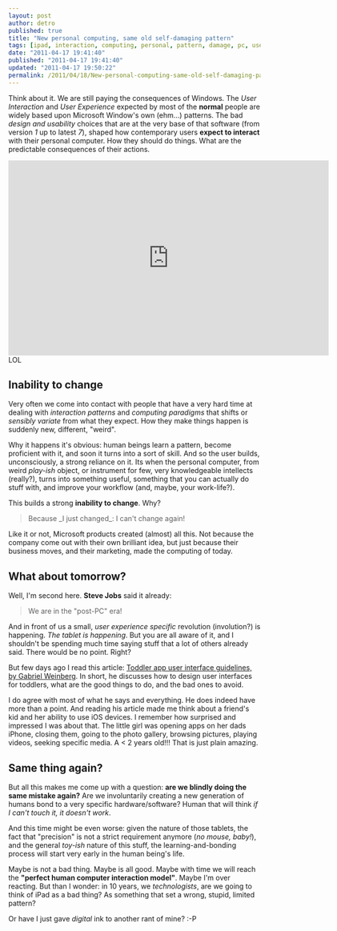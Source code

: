 ```yaml
---
layout: post
author: detro
published: true
title: "New personal computing, same old self-damaging pattern"
tags: [ipad, interaction, computing, personal, pattern, damage, pc, user, toddler, kid]
date: "2011-04-17 19:41:40"
published: "2011-04-17 19:41:40"
updated: "2011-04-17 19:50:22"
permalink: /2011/04/18/New-personal-computing-same-old-self-damaging-pattern
---
```


Think about it. We are still paying the consequences of Windows.  The _User Interaction_ and _User Experience_ expected by most of the **normal** people are widely based upon Microsoft Window's own (ehm...) patterns. The bad _design and usability_ choices that are at the very base of that software (from version _1_ up to latest _7_), shaped how contemporary users **expect to interact** with their personal computer. How they should do things. What are the predictable consequences of their actions.

<div class="img">
<iframe title="YouTube video player" width="640" height="390" src="http://www.youtube.com/embed/kyirfkfx2Xw" frameborder="0" allowfullscreen></iframe>
<br/>
LOL
</div>

## Inability to change
Very often we come into contact with people that have a very hard time at dealing with _interaction patterns_ and _computing paradigms_ that shifts or _sensibly variate_ from what they expect. How they make things happen is suddenly new, different, "weird".

Why it happens it's obvious: human beings learn a pattern, become proficient with it, and soon it turns into a sort of skill. And so the user builds, unconsciously, a strong reliance on it. Its when the personal computer, from weird _play-ish_ object, or instrument for few, very knowledgeable intellects (really?), turns into something useful, something that you can actually do stuff with, and improve your workflow (and, maybe, your work-life?).

This builds a strong **inability to change**. Why?
<blockquote>
Because _I just changed_: I can't change again!
</blockquote>

Like it or not, Microsoft products created (almost) all this. Not because the company come out with their own brilliant idea, but just because their business moves, and their marketing, made the computing of today.

## What about tomorrow?
Well, I'm second here. **Steve Jobs** said it already:
<blockquote>
We are in the "post-PC" era!
</blockquote>

And in front of us a small, _user experience specific_ revolution (involution?) is happening. *The tablet is happening*. But you are all aware of it, and I shouldn't be spending much time saying stuff that a lot of others already said. There would be no point. Right?

But few days ago I read this article: [Toddler app user interface guidelines, by Gabriel Weinberg](http://www.gabrielweinberg.com/blog/2011/04/toddler-app-user-interface-guidelines.html). In short, he discusses how to design user interfaces for toddlers, what are the good things to do, and the bad ones to avoid.

I do agree with most of what he says and everything. He does indeed have more than a point. And reading his article made me think about a friend's kid and her ability to use iOS devices. I remember how surprised and impressed I was about that. The little girl was opening apps on her dads iPhone, closing them, going to the photo gallery, browsing pictures, playing videos, seeking specific media. A < 2 years old!!! That is just plain amazing.

## Same thing again?
But all this makes me come up with a question: **are we blindly doing the same mistake again?** Are we involuntarily creating a new generation of humans bond to a very specific hardware/software? Human that will think _if I can't touch it, it doesn't work_.

And this time might be even worse: given the nature of those tablets, the fact that "precision" is not a strict requirement anymore (_no mouse, baby!_), and the general _toy-ish_ nature of this stuff, the learning-and-bonding process will start very early in the human being's life.

Maybe is not a bad thing. Maybe is all good. Maybe with time we will reach the **"perfect human computer interaction model"**. Maybe I'm over reacting. But than I wonder: in 10 years, we _technologists_, are we going to think of iPad as a bad thing? As something that set a wrong, stupid, limited pattern?

Or have I just gave _digital_ ink to another rant of mine? :-P
